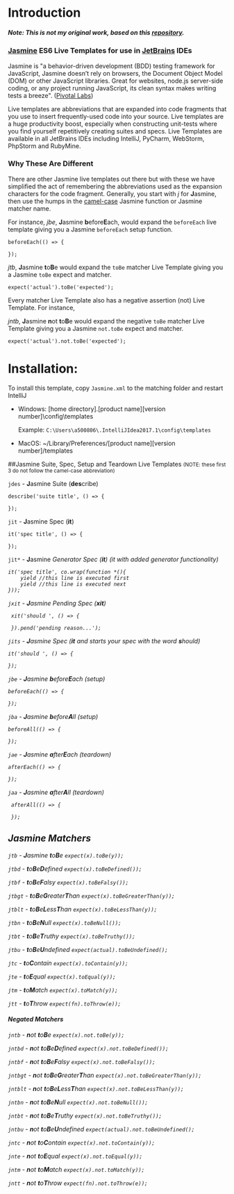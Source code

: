 # Introduction

##### Note: This is not my original work, based on this [repository](https://github.com/gbritting/jasmine-jetbrains-live-templates).

### [Jasmine](http://jasmine.github.io/) ES6 Live Templates for use in [JetBrains](http://www.jetbrains.com) IDEs 

Jasmine is "a behavior-driven development (BDD) testing framework for JavaScript, Jasmine doesn’t rely on browsers, the Document Object Model (DOM) or other JavaScript libraries. Great for websites, node.js server-side coding, or any project running JavaScript, its clean syntax makes writing tests a breeze". ([Pivotal Labs](http://pivotallabs.com/tools/))

Live templates are abbreviations that are expanded into code fragments that you use to insert frequently-used code into your source. Live templates are a huge productivity boost, especially when constructing unit-tests where you find yourself repetitively creating suites and specs. Live Templates are available in all JetBrains IDEs including IntelliJ, PyCharm, WebStorm, PhpStorm and RubyMine.

### Why These Are Different

There are other Jasmine live templates out there but with these we have simplified the act of remembering the abbreviations used as the expansion characters for the code fragment. Generally, you start with *j* for **J**asmine, then use the humps in the [camel-case](http://en.wikipedia.org/wiki/CamelCase) Jasmine function or Jasmine matcher name.

For instance, *jbe*, **J**asmine **b**efore<b>E</b>ach, would expand the `beforeEach` live template giving you a Jasmine `beforeEach` setup function.

<pre><code>beforeEach(() => {

});</code></pre>

*jtb*, **J**asmine **t**o<b>B</b>e would expand the `toBe` matcher Live Template giving you a Jasmine `toBe` expect and matcher.

<pre><code>expect('actual').toBe('expected');</code></pre>

Every matcher Live Template also has a negative assertion (not) Live Template. For instance,

*jntb*, **J**asmine **n**ot **t**o<b>B</b>e would expand the negative `toBe` matcher Live Template giving you a Jasmine `not.toBe` expect and matcher.

<pre><code>expect('actual').not.toBe('expected');</code></pre>

# Installation:

To install this template, copy ```Jasmine.xml``` to the matching folder and restart IntelliJ

- Windows: [home directory]\.[product name][version number]\config\templates

	Example: `C:\Users\a500806\.IntelliJIdea2017.1\config\templates`
	
- MacOS: ~/Library/Preferences/[product name][version number]/templates

##Jasmine Suite, Spec, Setup and Teardown Live Templates
<small>(NOTE: these first 3 do not follow the camel-case abbreviation)</small>

`jdes` - **J**asmine Suite (<b>des</b>cribe)
    
    describe('suite title', () => {
 
    });

`jit` - **J**asmine Spec (<b>it</b>)

    it('spec title', () => {
    
    });
    
`jit*` - **J**asmine <i>Generator<i> Spec (<b>it</b>) (it with added generator functionality)

    it('spec title', co.wrap(function *(){
        yield //this line is executed first
        yield //this line is executed next
    }));
    
`jxit` - **J**asmine Pending Spec (<b>xit</b>)
 
     xit('should ', () => {
     
     }).pend('pending reason...');

`jits` - **J**asmine Spec (<b>it</b> and starts your spec with the word <b>s</b>hould)

    it('should ', () => {

    });

`jbe` - **J**asmine **b**efore<b>E</b>ach (setup)

    beforeEach(() => {

    });
    
`jba` - **J**asmine **b**efore<b>A</b>ll (setup)

    beforeAll(() => {

    });

`jae` - **J**asmine **a**fter<b>E</b>ach (teardown)

    afterEach(() => {

    });
    
 `jaa` - **J**asmine **a**fter<b>A</b>ll (teardown)
 
     afterAll(() => {
 
     });

## Jasmine Matchers
`jtb` - **J**asmine **t**o<b>B</b>e `expect(x).toBe(y));`

`jtbd` - **t**o<b>B</b>e<b>D</b>efined `expect(x).toBeDefined());`

`jtbf` - **t**o<b>B</b>e<b>F</b>alsy `expect(x).toBeFalsy());`

`jtbgt` - **t**o<b>B</b>e<b>G</b>reater<b>T</b>han `expect(x).toBeGreaterThan(y));`

`jtblt` - **t**o<b>B</b>e<b>L</b>ess<b>T</b>han `expect(x).toBeLessThan(y));`

`jtbn` - **t**o<b>B</b>e<b>N</b>ull `expect(x).toBeNull());`

`jtbt` - **t**o<b>B</b>e<b>T</b>ruthy `expect(x).toBeTruthy());`

`jtbu` - **t**o<b>B</b>e<b>U</b>ndefined `expect(actual).toBeUndefined();`

`jtc` - **t**o<b>C</b>ontain `expect(x).toContain(y));`

`jte` - **t**o<b>E</b>qual `expect(x).toEqual(y));`

`jtm` - **t**o<b>M</b>atch `expect(x).toMatch(y));`

`jtt` - **t**o<b>T</b>hrow `expect(fn).toThrow(e));`

#### Negated Matchers
`jntb` - **n**ot **t**o<b>B</b>e `expect(x).not.toBe(y));`

`jntbd` - **n**ot  **t**o<b>B</b>e<b>D</b>efined `expect(x).not.toBeDefined());`

`jntbf` - **n**ot  **t**o<b>B</b>e<b>F</b>alsy `expect(x).not.toBeFalsy());`

`jntbgt` - **n**ot  **t**o<b>B</b>e<b>G</b>reater<b>T</b>han `expect(x).not.toBeGreaterThan(y));`

`jntblt` - **n**ot  **t**o<b>B</b>e<b>L</b>ess<b>T</b>han `expect(x).not.toBeLessThan(y));`

`jntbn` - **n**ot  **t**o<b>B</b>e<b>N</b>ull `expect(x).not.toBeNull());`

`jntbt` - **n**ot  **t**o<b>B</b>e<b>T</b>ruthy `expect(x).not.toBeTruthy());`

`jntbu` - **n**ot  **t**o<b>B</b>e<b>U</b>ndefined `expect(actual).not.toBeUndefined();`

`jntc` - **n**ot  **t**o<b>C</b>ontain `expect(x).not.toContain(y));`

`jnte` - **n**ot  **t**o<b>E</b>qual `expect(x).not.toEqual(y));`

`jntm` - **n**ot  **t**o<b>M</b>atch `expect(x).not.toMatch(y));`

`jntt` - **n**ot  **t**o<b>T</b>hrow `expect(fn).not.toThrow(e));`
